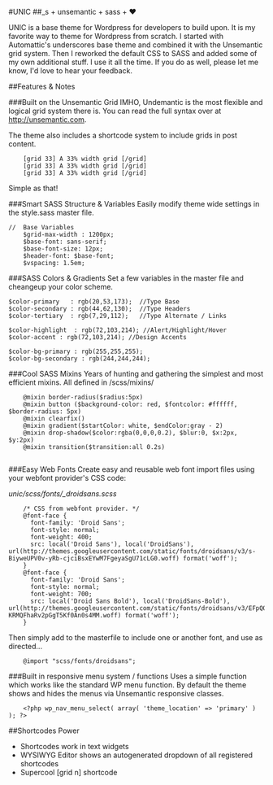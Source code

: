 #UNIC
##_s + unsemantic + sass + ♥

UNIC is a base theme for Wordpress for developers to build upon. It is my favorite way to theme for Wordpress from scratch. I started with Automattic's underscores base theme and combined it with the Unsemantic grid system. Then I reworked the default CSS to SASS and added some of my own additional stuff. I use it all the time. If you do as well, please let me know, I'd love to hear your feedback.

##Features & Notes


###Built on the Unsemantic Grid
IMHO, Undemantic is the most flexible and logical grid system there is. You can read the full syntax over at http://unsemantic.com.

The theme also includes a shortcode system to include grids in post content.

````
    [grid 33] A 33% width grid [/grid]
	[grid 33] A 33% width grid [/grid]
	[grid 33] A 33% width grid [/grid]
````

Simple as that!

###Smart SASS Structure & Variables
Easily modify theme wide settings in the style.sass master file.

````
//	Base Variables
	$grid-max-width	: 1200px;
	$base-font: sans-serif;
	$base-font-size: 12px;
	$header-font: $base-font;
	$vspacing: 1.5em;
````

###SASS Colors & Gradients
Set a few variables in the master file and cheangeup your color scheme.

````
$color-primary   : rgb(20,53,173);  //Type Base
$color-secondary : rgb(44,62,130);  //Type Headers
$color-tertiary  : rgb(7,29,112);   //Type Alternate / Links

$color-highlight  : rgb(72,103,214); //Alert/Highlight/Hover
$color-accent : rgb(72,103,214); //Design Accents

$color-bg-primary : rgb(255,255,255);
$color-bg-secondary : rgb(244,244,244);
````

###Cool SASS Mixins
Years of hunting and gathering the simplest and most efficient mixins. All defined in /scss/mixins/

````
    @mixin border-radius($radius:5px)
	@mixin button ($background-color: red, $fontcolor: #ffffff, $border-radius: 5px)
	@mixin clearfix()
	@mixin gradient($startColor: white, $endColor:gray - 2)
	@mixin drop-shadow($color:rgba(0,0,0,0.2), $blur:0, $x:2px, $y:2px)
	@mixin transition($transition:all 0.2s)
	
````

###Easy Web Fonts
Create easy and reusable web font import files using your webfont provider's CSS code:

*unic/scss/fonts/_droidsans.scss*
    
````	
	/* CSS from webfont provider. */
    @font-face {
	  font-family: 'Droid Sans';
	  font-style: normal;
	  font-weight: 400;
	  src: local('Droid Sans'), local('DroidSans'), url(http://themes.googleusercontent.com/static/fonts/droidsans/v3/s-BiyweUPV0v-yRb-cjciBsxEYwM7FgeyaSgU71cLG0.woff) format('woff');
	}
	@font-face {
	  font-family: 'Droid Sans';
	  font-style: normal;
	  font-weight: 700;
	  src: local('Droid Sans Bold'), local('DroidSans-Bold'), url(http://themes.googleusercontent.com/static/fonts/droidsans/v3/EFpQQyG9GqCrobXxL-KRMQFhaRv2pGgT5Kf0An0s4MM.woff) format('woff');
	}
````

Then simply add to the masterfile to include one or another font, and use as directed...

````
	@import "scss/fonts/droidsans";
````

###Built in responsive menu system / functions
Uses a simple function which works like the standard WP menu function. By default the theme shows and hides the menus via Unsemantic responsive classes.

````
	<?php wp_nav_menu_select( array( 'theme_location' => 'primary' ) ); ?>
````


##Shortcodes Power
* Shortcodes work in text widgets
* WYSIWYG Editor shows an autogenerated dropdown of all registered shortcodes
* Supercool [grid n] shortcode